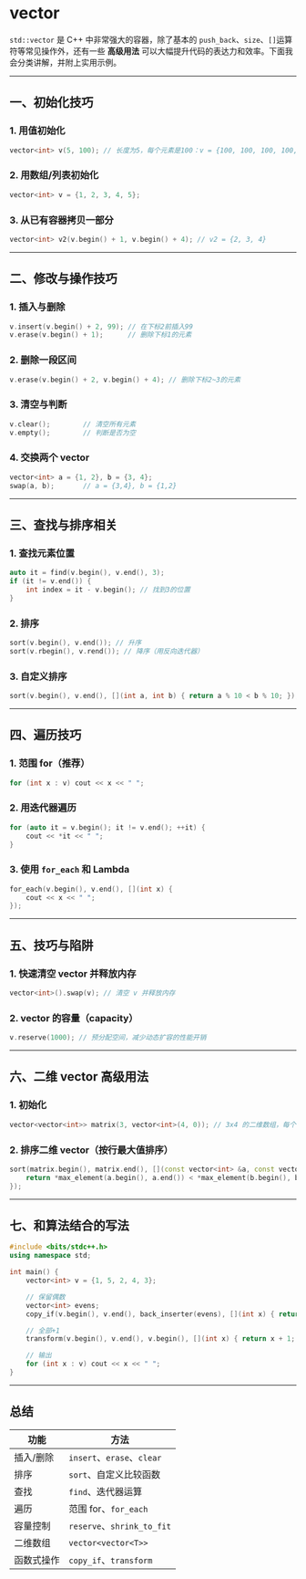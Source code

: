 # vector

​`std::vector`​ 是 C++ 中非常强大的容器，除了基本的 `push_back`​、`size`​、`[]`​ 运算符等常见操作外，还有一些 **高级用法** 可以大幅提升代码的表达力和效率。下面我会分类讲解，并附上实用示例。

---

##  一、初始化技巧

### 1. 用值初始化

```cpp
vector<int> v(5, 100); // 长度为5，每个元素是100：v = {100, 100, 100, 100, 100}
```

### 2. 用数组/列表初始化

```cpp
vector<int> v = {1, 2, 3, 4, 5};
```

### 3. 从已有容器拷贝一部分

```cpp
vector<int> v2(v.begin() + 1, v.begin() + 4); // v2 = {2, 3, 4}
```

---

## 二、修改与操作技巧

### 1. 插入与删除

```cpp
v.insert(v.begin() + 2, 99); // 在下标2前插入99
v.erase(v.begin() + 1);      // 删除下标1的元素
```

### 2. 删除一段区间

```cpp
v.erase(v.begin() + 2, v.begin() + 4); // 删除下标2~3的元素
```

### 3. 清空与判断

```cpp
v.clear();        // 清空所有元素
v.empty();        // 判断是否为空
```

### 4. 交换两个 vector

```cpp
vector<int> a = {1, 2}, b = {3, 4};
swap(a, b);       // a = {3,4}, b = {1,2}
```

---

##  三、查找与排序相关

### 1. 查找元素位置

```cpp
auto it = find(v.begin(), v.end(), 3);
if (it != v.end()) {
    int index = it - v.begin(); // 找到3的位置
}
```

### 2. 排序

```cpp
sort(v.begin(), v.end()); // 升序
sort(v.rbegin(), v.rend()); // 降序（用反向迭代器）
```

### 3. 自定义排序

```cpp
sort(v.begin(), v.end(), [](int a, int b) { return a % 10 < b % 10; });
```

---

##  四、遍历技巧

### 1. 范围 for（推荐）

```cpp
for (int x : v) cout << x << " ";
```

### 2. 用迭代器遍历

```cpp
for (auto it = v.begin(); it != v.end(); ++it) {
    cout << *it << " ";
}
```

### 3. 使用 `for_each`​ 和 Lambda

```cpp
for_each(v.begin(), v.end(), [](int x) {
    cout << x << " ";
});
```

---

##  五、技巧与陷阱

### 1. 快速清空 vector 并释放内存

```cpp
vector<int>().swap(v); // 清空 v 并释放内存
```

### 2. vector 的容量（capacity）

```cpp
v.reserve(1000); // 预分配空间，减少动态扩容的性能开销
```

---

## 六、二维 vector 高级用法

### 1. 初始化

```cpp
vector<vector<int>> matrix(3, vector<int>(4, 0)); // 3x4 的二维数组，每个元素为0
```

### 2. 排序二维 vector（按行最大值排序）

```cpp
sort(matrix.begin(), matrix.end(), [](const vector<int> &a, const vector<int> &b) {
    return *max_element(a.begin(), a.end()) < *max_element(b.begin(), b.end());
});
```

---

##  七、和算法结合的写法

```cpp
#include <bits/stdc++.h>
using namespace std;

int main() {
    vector<int> v = {1, 5, 2, 4, 3};

    // 保留偶数
    vector<int> evens;
    copy_if(v.begin(), v.end(), back_inserter(evens), [](int x) { return x % 2 == 0; });

    // 全部+1
    transform(v.begin(), v.end(), v.begin(), [](int x) { return x + 1; });

    // 输出
    for (int x : v) cout << x << " ";
}
```

---

## 总结

|功能|方法|
| ------------| ----------------------|
|插入/删除|​`insert`​、`erase`​、`clear`​|
|排序|​`sort`​、自定义比较函数|
|查找|​`find`​、迭代器运算|
|遍历|范围 for、`for_each`​|
|容量控制|​`reserve`​、`shrink_to_fit`​|
|二维数组|​`vector<vector<T>>`​|
|函数式操作|​`copy_if`​、`transform`​|

‍
